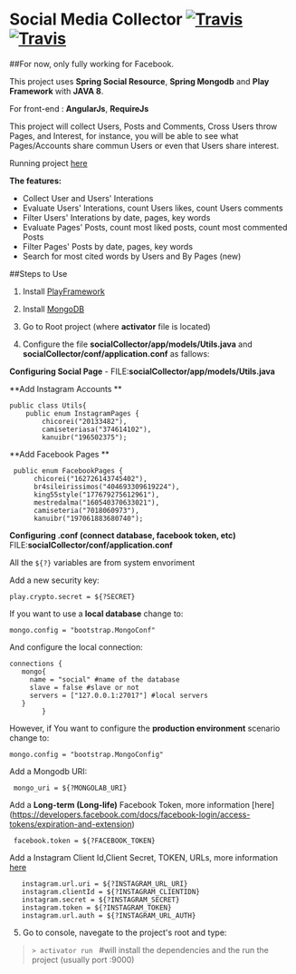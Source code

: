 # Social Media Collector [![Travis](https://img.shields.io/teamcity/codebetter/bt428.svg)](https://github.com/alvarojoao/socialCollector)  [![Travis](https://img.shields.io/badge/Heroku-deploy-green.svg)](https://heroku.com/) 

##For now, only fully working for Facebook.

This project uses **Spring Social Resource**, **Spring Mongodb** and **Play Framework** with **JAVA 8**.

For front-end : **AngularJs**, **RequireJs**

 
 This project will collect Users, Posts and Comments, Cross Users throw Pages, and Interest, for instance, you will be able to see what Pages/Accounts share commun Users or even that Users share interest.
 
 Running project [here](https://facebookcollector.herokuapp.com/#/)
 
 **The features:**
 
 - Collect User and Users' Interations
 - Evaluate Users' Interations, count Users likes, count Users comments
 - Filter Users' Interations by date, pages, key words
 - Evaluate Pages' Posts, count most liked posts, count most commented Posts
 - Filter Pages' Posts by date, pages, key words
 - Search for most cited words by Users and By Pages (new)
 
##Steps to Use

 1. Install [PlayFramework](https://www.playframework.com/documentation/2.5.x/Installing)
 2. Install [MongoDB](https://docs.mongodb.org/manual/installation/)
 3. Go to Root project (where **activator** file is located)

 4. Configure the file **socialCollector/app/models/Utils.java** and **socialCollector/conf/application.conf** as fallows:
 
 


**Configuring Social Page** -  FILE:**socialCollector/app/models/Utils.java**

**Add Instagram Accounts **

    public class Utils{
        public enum InstagramPages {
            chicorei("20133482"),
            camiseteriasa("374614102"),
            kanuibr("196502375");

**Add Facebook Pages **

     public enum FacebookPages {
          chicorei("162726143745402"),
          br4sileirissimos("404693309619224"),
          king55style("177679275612961"),
          mestredalma("160540370633021"),
          camiseteria("7018060973"),
          kanuibr("197061883680740");



**Configuring .conf (connect database, facebook token, etc)** FILE:**socialCollector/conf/application.conf**

All the `${?}` variables are from system envoriment

Add a new security key:

    play.crypto.secret = ${?SECRET}

If you want to use a **local database** change to:

    mongo.config = "bootstrap.MongoConf"
    
 And configure the local connection:
 
    connections {
       mongo{
         name = "social" #name of the database
         slave = false #slave or not
         servers = ["127.0.0.1:27017"] #local servers
       }
            }

However, if You want to configure the **production environment** scenario change to:

    mongo.config = "bootstrap.MongoConfig"
    
Add a Mongodb URI:

     mongo_uri = ${?MONGOLAB_URI}

Add a **Long-term (Long-life)** Facebook Token, more information [here] (https://developers.facebook.com/docs/facebook-login/access-tokens/expiration-and-extension)

     facebook.token = ${?FACEBOOK_TOKEN}
 
 Add a Instagram Client Id,Client Secret, TOKEN, URLs, more information [here](https://www.instagram.com/developer/)
 
       instagram.url.uri = ${?INSTAGRAM_URL_URI}
       instagram.clientId = ${?INSTAGRAM_CLIENTIDN}
       instagram.secret = ${?INSTAGRAM_SECRET}
       instagram.token = ${?INSTAGRAM_TOKEN}
       instagram.url.auth = ${?INSTAGRAM_URL_AUTH}
 
 
 5. Go to console, navegate to the project's root and type:
 
>  `> activator run ` #will install the dependencies and the run the project (usually port :9000)



